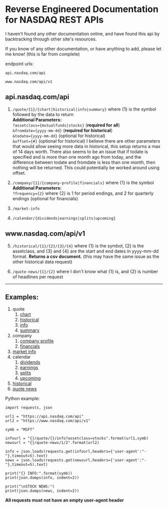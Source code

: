 # Reverse Engineered Documentation for NASDAQ REST APIs

I haven't found any other documentation online, and have found this api by backtracking through other site's resources.

If you know of any other documentation, or have anything to add, please let me know! (this is far from complete)


endpoint urls:

```api.nasdaq.com/api```

```www.nasdaq.com/api/v1```


## api.nasdaq.com/api

1. ```/quote/{1}/{chart|historical|info|summary}``` where {1} is the symbol followed by the data to return  
    **Additional Parameters:**  
    ```?assetclass={mutualfunds|stocks}``` (**required for all**)  
    ```&fromdate={yyyy-mm-dd}``` (**required for historical**)  
    ```&todate={yyyy-mm-dd}``` (optional for historical)  
    ```&offset={#}``` (optional for historical)
    I believe there are other parameters that would allow seeing more data in historical, this setup returns a max of 14 days worth. There also seems to be an issue that if todate is specified and is more than one month ago from today, and the difference between todate and fromdate is less than one month, then nothing will be returned. This could potentially be worked around using offset.

2. ```/company/{1}/{company-profile|financials}``` where {1} is the symbol  
    **Additional Parameters:**  
    ```?frequency={2}``` where {2} is 1 for period endings, and 2 for quarterly endings (optional for financials)

3. ```/market-info```

4. ```/calendar/{dividends|earnings|splits|upcoming}```


## ww<span>w.</span>nasdaq.com/api/v1

5. ```/historical/{1}/{2}/{3}/{4}``` where {1} is the symbol, {2} is the assetclass, and {3} and {4} are the start and end dates in yyyy-mm-dd format. **Returns a csv document.** (this may have the same issue as the other historical data request)

6. ```/quote-news/{1}/{2}``` where I don't know what {1} is, and {2} is number of headlines per request

---

## Examples:
1. quote  
    1. [chart](https://api.nasdaq.com/api/quote/MSFT/chart?assetclass=stocks)  
    2. [historical](https://api.nasdaq.com/api/quote/MSFT/historical?assetclass=stocks&fromdate=2020-10-15&offset=5)  
    3. [info](https://api.nasdaq.com/api/quote/MSFT/info?assetclass=stocks)  
    4. [summary](https://api.nasdaq.com/api/quote/MSFT/summary?assetclass=stocks)  
2. company  
    1. [company profile](https://api.nasdaq.com/api/company/MSFT/company-profile)  
    2. [financials](https://api.nasdaq.com/api/company/MSFT/financials?frequency=1)  
3. [market info](https://api.nasdaq.com/api/market-info)  
4. calendar  
    1. [dividends](https://api.nasdaq.com/api/calendar/dividends)  
    2. [earnings](https://api.nasdaq.com/api/calendar/earnings)  
    3. [splits](https://api.nasdaq.com/api/calendar/splits)  
    4. [upcoming](https://api.nasdaq.com/api/calendar/upcoming)  
5. [historical](https://www.nasdaq.com/api/v1/historical/MSFT/stocks/2020-10-15/2020-10-30)  
6. [quote news](https://www.nasdaq.com/api/v1/quote-news/1/5)  


Python example:
```
import requests, json

url1 = "https://api.nasdaq.com/api"
url2 = "https://www.nasdaq.com/api/v1"

symb = "MSFT"

infourl = "{}/quote/{}/info?assetclass=stocks".format(url1,symb)
newsurl = "{}/quote-news/1/2".format(url2)

info = json.loads(requests.get(infourl,headers={'user-agent':"-"},timeout=5).text)
news = json.loads(requests.get(newsurl,headers={'user-agent':"-"},timeout=5).text)

print("{} INFO:".format(symb))
print(json.dumps(info, indent=2))

print("\nSTOCK NEWS:")
print(json.dumps(news, indent=2))
```

**All requests must not have an empty user-agent header**
